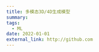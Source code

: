 ```yaml
---
title: 多模态3D/4D生成模型
summary: 
tags:
  - ML
date: 2022-01-01
external_link: http://github.com
---
```

